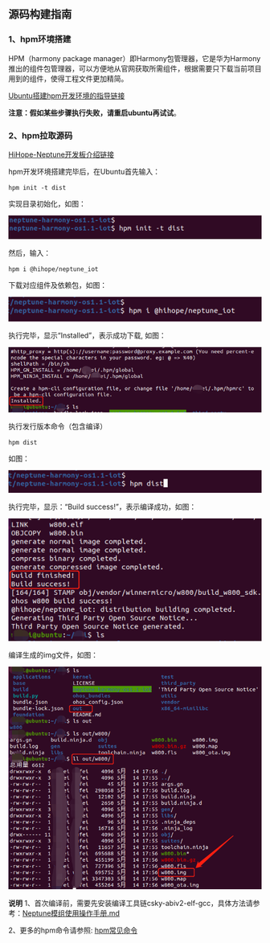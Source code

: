 ##  																				源码构建指南

###  1、hpm环境搭建

HPM（harmony package manager）即Harmony包管理器，它是华为Harmony推出的组件包管理器，可以方便地从官网获取所需组件，根据需要只下载当前项目用到的组件，使得工程文件更加精简。

[Ubuntu搭建hpm开发环境的指导链接](https://device.harmonyos.com/cn/docs/ide/user-guides/install_ubuntu-0000001072959308)

**注意：假如某些步骤执行失败，请重启ubuntu再试试**。

### 2、hpm拉取源码

[HiHope-Neptune开发板介绍链接](https://hpm.harmonyos.com/#/cn/distribution/@hihope%2Fneptune_iot)

hpm开发环境搭建完毕后，在Ubuntu首先输入：

```
hpm init -t dist 
```

实现目录初始化，如图：

<img src="meta\image-20210513155706980.png"  style="float: center;" />

然后，输入：

```
hpm i @hihope/neptune_iot
```

下载对应组件及依赖包，如图：

<img src="meta\image-20210513155846939.png"  style="float: center;" />

执行完毕，显示“Installed”，表示成功下载, 如图：

<img src="meta\image-20210515094543489.png"  style="float: center;" />

执行发行版本命令（包含编译）

```
hpm dist
```

如图：

<img src="meta\image-20210513211727701.png"  style="float: center;" />

执行完毕，显示：“Build success!”，表示编译成功，如图：

<img src="meta\image-20210514180051211.png"  style="float: center;" />

编译生成的img文件，如图：

<img src="meta\image-20210514185422300.png"  style="float: center;" />

**说明**
1、首次编译前，需要先安装编译工具链csky-abiv2-elf-gcc，具体方法请参考：[Neptune模组使用操作手册.md](https://gitee.com/hihopeorg/neptune_docs/blob/master/Neptune模组使用操作手册.md)

2、更多的hpm命令请参照: [hpm常见命令](https://device.harmonyos.com/cn/docs/develop/bundles/oem_bundle_standard_manage-0000001050171890)

